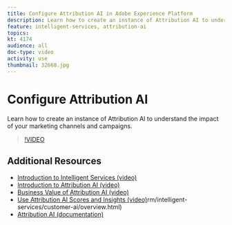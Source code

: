 ```yaml
---
title: Configure Attribution AI in Adobe Experience Platform
description: Learn how to create an instance of Attribution AI to understand the impact of your marketing channels and campaigns.
feature: intelligent-services, attribution-ai
topics:
kt: 4174
audience: all
doc-type: video
activity: use
thumbnail: 32668.jpg
---
```


# Configure Attribution AI

Learn how to create an instance of Attribution AI to understand the impact of your marketing channels and campaigns.

>[!VIDEO](https://video.tv.adobe.com/v/32668?learn=on)

## Additional Resources

* [Introduction to Intelligent Services (video)](introduction-to-intelligent-services.md)
* [Introduction to Attribution AI (video)](introduction-to-attribution-ai.md)
* [Business Value of Attribution AI (video)](business-value-of-attribution-ai.md)
* [Use Attribution AI Scores and Insights (video)](use-attribution-ai-scores-and-insights.md)rm/intelligent-services/customer-ai/overview.html)
* [Attribution AI (documentation)](https://docs.adobe.com/content/help/en/experience-platform/intelligent-services/attribution-ai/overview.html)